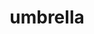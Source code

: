 ---
layout: smileys&emotion
title: umbrella
emoji: umbrella
permalink: ☂.html
image: assets/img/3moji/umbrella.png
---